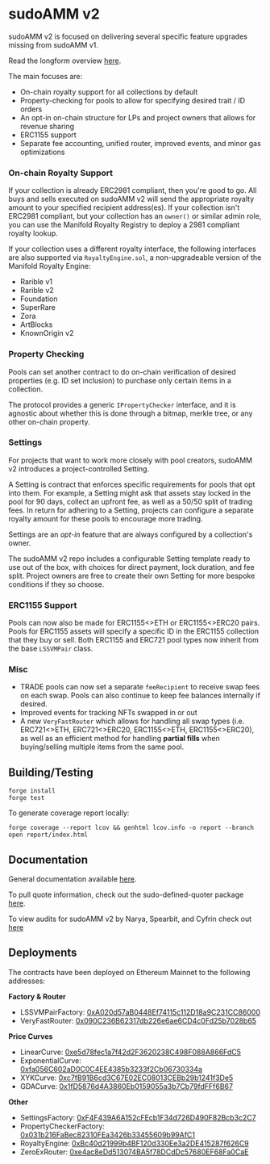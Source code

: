# sudoAMM v2

sudoAMM v2 is focused on delivering several specific feature upgrades missing from sudoAMM v1. 

Read the longform overview [here](https://blog.sudoswap.xyz/introducing-sudoswap-v2.html).

The main focuses are:
- On-chain royalty support for all collections by default
- Property-checking for pools to allow for specifying desired trait / ID orders
- An opt-in on-chain structure for LPs and project owners that allows for revenue sharing
- ERC1155 support
- Separate fee accounting, unified router, improved events, and minor gas optimizations

### On-chain Royalty Support
If your collection is already ERC2981 compliant, then you're good to go. All buys and sells executed on sudoAMM v2 will send the appropriate royalty amount to your specified recipient address(es). If your collection isn't ERC2981 compliant, but your collection has an `owner()` or similar admin role, you can use the Manifold Royalty Registry to deploy a 2981 compliant royalty lookup.

If your collection uses a different royalty interface, the following interfaces are also supported via `RoyaltyEngine.sol`, a non-upgradeable version of the Manifold Royalty Engine:
* Rarible v1
* Rarible v2
* Foundation
* SuperRare
* Zora
* ArtBlocks 
* KnownOrigin v2

### Property Checking
Pools can set another contract to do on-chain verification of desired properties (e.g. ID set inclusion) to purchase only certain items in a collection. 

The protocol provides a generic `IPropertyChecker` interface, and it is agnostic about whether this is done through a bitmap, merkle tree, or any other on-chain property.

### Settings
For projects that want to work more closely with pool creators, sudoAMM v2 introduces a project-controlled Setting. 

A Setting is contract that enforces specific requirements for pools that opt into them. For example, a Setting might ask that assets stay locked in the pool for 90 days, collect an upfront fee, as well as a 50/50 split of trading fees. In return for adhering to a Setting, projects can configure a separate royalty amount for these pools to encourage more trading.

Settings are an *opt-in* feature that are always configured by a collection's owner. 

The sudoAMM v2 repo includes a configurable Setting template ready to use out of the box, with choices for direct payment, lock duration, and fee split. Project owners are free to create their own Setting for more bespoke conditions if they so choose.

### ERC1155 Support
Pools can now also be made for ERC1155<>ETH or ERC1155<>ERC20 pairs. Pools for ERC1155 assets will specify a specific ID in the ERC1155 collection that they buy or sell. Both ERC1155 and ERC721 pool types now inherit from the base `LSSVMPair` class.

### Misc
- TRADE pools can now set a separate `feeRecipient` to receive swap fees on each swap. Pools can also continue to keep fee balances internally if desired.
- Improved events for tracking NFTs swapped in or out
- A new `VeryFastRouter` which allows for handling all swap types (i.e. ERC721<>ETH, ERC721<>ERC20, ERC1155<>ETH, ERC1155<>ERC20), as well as an efficient method for handling **partial fills** when buying/selling multiple items from the same pool.

## Building/Testing

```
forge install
forge test
```

To generate coverage report locally: 
```
forge coverage --report lcov && genhtml lcov.info -o report --branch
open report/index.html
```

## Documentation
General documentation available [here](https://docs.sudoswap.xyz/).

To pull quote information, check out the sudo-defined-quoter package [here](https://github.com/sudoswap/sudo-defined-quoter).

To view audits for sudoAMM v2 by Narya, Spearbit, and Cyfrin check out [here](https://github.com/sudoswap/v2-audits)

## Deployments

The contracts have been deployed on Ethereum Mainnet to the following addresses:

**Factory & Router**

- LSSVMPairFactory: [0xA020d57aB0448Ef74115c112D18a9C231CC86000](https://etherscan.io/address/0xa020d57ab0448ef74115c112d18a9c231cc86000)
- VeryFastRouter: [0x090C236B62317db226e6ae6CD4c0Fd25b7028b65](https://etherscan.io/address/0x090C236B62317db226e6ae6CD4c0Fd25b7028b65)

**Price Curves**

- LinearCurve: [0xe5d78fec1a7f42d2F3620238C498F088A866FdC5](https://etherscan.io/address/0xe5d78fec1a7f42d2f3620238c498f088a866fdc5)
- ExponentialCurve: [0xfa056C602aD0C0C4EE4385b3233f2Cb06730334a](https://etherscan.io/address/0xfa056c602ad0c0c4ee4385b3233f2cb06730334a)
- XYKCurve: [0xc7fB91B6cd3C67E02EC08013CEBb29b1241f3De5](https://etherscan.io/address/0xc7fb91b6cd3c67e02ec08013cebb29b1241f3de5)
- GDACurve: [0x1fD5876d4A3860Eb0159055a3b7Cb79fdFFf6B67](https://etherscan.io/address/0x1fd5876d4a3860eb0159055a3b7cb79fdfff6b67)

**Other**

- SettingsFactory: [0xF4F439A6A152cFEcb1F34d726D490F82Bcb3c2C7](https://etherscan.io/address/0xf4f439a6a152cfecb1f34d726d490f82bcb3c2c7)
- PropertyCheckerFactory: [0x031b216FaBec82310FEa3426b33455609b99AfC1](https://etherscan.io/address/0x031b216fabec82310fea3426b33455609b99afc1)
- RoyaltyEngine: [0xBc40d21999b4BF120d330Ee3a2DE415287f626C9](https://etherscan.io/address/0xbc40d21999b4bf120d330ee3a2de415287f626c9)
- ZeroExRouter: [0xe4ac8eDd513074BA5f78DCdDc57680EF68Fa0CaE](https://etherscan.io/address/0xe4ac8edd513074ba5f78dcddc57680ef68fa0cae)